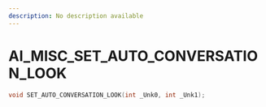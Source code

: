 ```yaml
---
description: No description available 
---
```


# AI_MISC\_SET_AUTO_CONVERSATION_LOOK

```cpp
void SET_AUTO_CONVERSATION_LOOK(int _Unk0, int _Unk1);
```